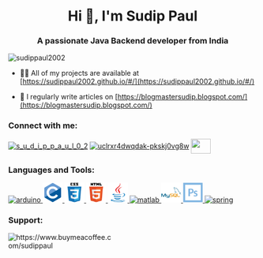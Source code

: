 <h1 align="center">Hi 👋, I'm Sudip Paul</h1>
<h3 align="center">A passionate Java Backend developer from India</h3>

<p align="left"> <img src="https://komarev.com/ghpvc/?username=sudippaul2002&label=Profile%20views&color=0e75b6&style=flat" alt="sudippaul2002" /> </p>

- 👨‍💻 All of my projects are available at [https://sudippaul2002.github.io/#/](https://sudippaul2002.github.io/#/)

- 📝 I regularly write articles on [https://blogmastersudip.blogspot.com/](https://blogmastersudip.blogspot.com/)

<h3 align="left">Connect with me:</h3>
<p align="left">
<a href="https://instagram.com/s_u_d_i_p_p_a_u_l_0_2" target="blank"><img align="center" src="https://raw.githubusercontent.com/rahuldkjain/github-profile-readme-generator/master/src/images/icons/Social/instagram.svg" alt="s_u_d_i_p_p_a_u_l_0_2" height="30" width="40" /></a>
<a href="https://www.youtube.com/@learnwithlerner" target="blank"><img align="center" src="https://raw.githubusercontent.com/rahuldkjain/github-profile-readme-generator/master/src/images/icons/Social/youtube.svg" alt="uclrxr4dwqdak-pkskj0vg8w" height="30" width="40" /></a>
<a href="https://blogmastersudip.blogspot.com/" target="blank"><img align="center" src="https://1000logos.net/wp-content/uploads/2020/08/Blogger-Logo-2010.png" height="30" width="40" /></a>
</p>

<h3 align="left">Languages and Tools:</h3>
<p align="left"> <a href="https://www.arduino.cc/" target="_blank" rel="noreferrer"> <img src="https://cdn.worldvectorlogo.com/logos/arduino-1.svg" alt="arduino" width="40" height="40"/> </a> <a href="https://www.cprogramming.com/" target="_blank" rel="noreferrer"> <img src="https://raw.githubusercontent.com/devicons/devicon/master/icons/c/c-original.svg" alt="c" width="40" height="40"/> </a> <a href="https://www.w3schools.com/css/" target="_blank" rel="noreferrer"> <img src="https://raw.githubusercontent.com/devicons/devicon/master/icons/css3/css3-original-wordmark.svg" alt="css3" width="40" height="40"/> </a> <a href="https://www.w3.org/html/" target="_blank" rel="noreferrer"> <img src="https://raw.githubusercontent.com/devicons/devicon/master/icons/html5/html5-original-wordmark.svg" alt="html5" width="40" height="40"/> </a> <a href="https://www.java.com" target="_blank" rel="noreferrer"> <img src="https://raw.githubusercontent.com/devicons/devicon/master/icons/java/java-original.svg" alt="java" width="40" height="40"/> </a> <a href="https://www.mathworks.com/" target="_blank" rel="noreferrer"> <img src="https://upload.wikimedia.org/wikipedia/commons/2/21/Matlab_Logo.png" alt="matlab" width="40" height="40"/> </a> <a href="https://www.mysql.com/" target="_blank" rel="noreferrer"> <img src="https://raw.githubusercontent.com/devicons/devicon/master/icons/mysql/mysql-original-wordmark.svg" alt="mysql" width="40" height="40"/> </a> <a href="https://www.photoshop.com/en" target="_blank" rel="noreferrer"> <img src="https://raw.githubusercontent.com/devicons/devicon/master/icons/photoshop/photoshop-line.svg" alt="photoshop" width="40" height="40"/> </a> <a href="https://spring.io/" target="_blank" rel="noreferrer"> <img src="https://www.vectorlogo.zone/logos/springio/springio-icon.svg" alt="spring" width="40" height="40"/> </a> </p>

<h3 align="left">Support:</h3>
<p><a href="https://www.buymeacoffee.com/https://www.buymeacoffee.com/sudippaul"> <img align="left" src="https://cdn.buymeacoffee.com/buttons/v2/default-yellow.png" height="50" width="210" alt="https://www.buymeacoffee.com/sudippaul" /></a></p><br><br>
